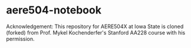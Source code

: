 # aere504-notebook
Acknowledgement: This repository for AERE504X at Iowa State is cloned (forked) from Prof. Mykel Kochenderfer's Stanford AA228 course with his permission.
